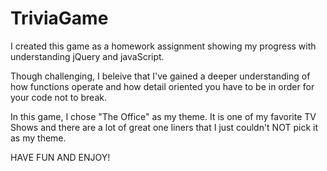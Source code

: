 # TriviaGame

I created this game as a homework assignment showing my progress with understanding
jQuery and javaScript.

Though challenging, I beleive that I've gained a deeper understanding of how 
functions operate and how detail oriented you have to be in order for your code 
not to break.

In this game, I chose "The Office" as my theme. It is one of my favorite TV Shows
and there are a lot of great one liners that I just couldn't NOT pick it as 
my theme. 

HAVE FUN AND ENJOY!
